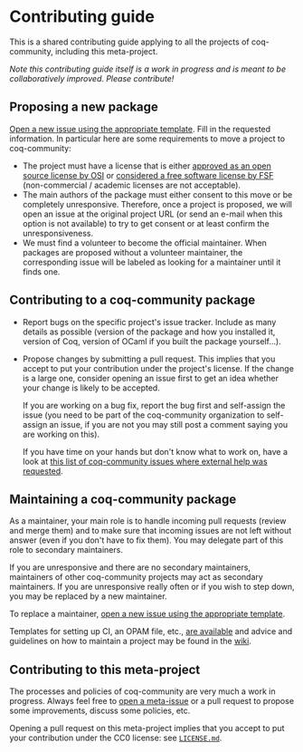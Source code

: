 # Contributing guide #

This is a shared contributing guide applying to all the projects of
coq-community, including this meta-project.

*Note this contributing guide itself is a work in progress and is meant to be
collaboratively improved. Please contribute!*

## Proposing a new package ##

[Open a new issue using the appropriate template][move_project].
Fill in the requested information. In particular here are some requirements to
move a project to coq-community:

- The project must have a license that is either
  [approved as an open source license by OSI][osi-approved-license]
  or [considered a free software license by FSF][fsf-free-software-license]
  (non-commercial / academic licenses are not acceptable).
- The main authors of the package must either consent to this move or be
  completely unresponsive. Therefore, once a project is proposed, we will
  open an issue at the original project URL (or send an e-mail when this
  option is not available) to try to get consent or at least confirm the
  unresponsiveness.
- We must find a volunteer to become the official maintainer. When
  packages are proposed without a volunteer maintainer, the corresponding
  issue will be labeled as looking for a maintainer until it finds one.

## Contributing to a coq-community package ##

- Report bugs on the specific project's issue tracker. Include as many details
  as possible (version of the package and how you installed it, version of Coq,
  version of OCaml if you built the package yourself...).

- Propose changes by submitting a pull request. This implies that you accept to
  put your contribution under the project's license. If the change is a large
  one, consider opening an issue first to get an idea whether your change is
  likely to be accepted.

  If you are working on a bug fix, report the bug first and self-assign the issue
  (you need to be part of the coq-community organization to self-assign an issue,
  if you are not you may still post a comment saying you are working on this).

  If you have time on your hands but don't know what to work on, have a look
  at [this list of coq-community issues where external help was requested][help-wanted].

## Maintaining a coq-community package ##

As a maintainer, your main role is to handle incoming pull requests (review and
merge them) and to make sure that incoming issues are not left without answer
(even if you don't have to fix them). You may delegate part of this role to
secondary maintainers.

If you are unresponsive and there are no secondary maintainers, maintainers of
other coq-community projects may act as secondary maintainers. If you are
unresponsive really often or if you wish to step down, you may be replaced by
a new maintainer.

To replace a maintainer,
[open a new issue using the appropriate template][change_maintainer].

Templates for setting up CI, an OPAM file, etc., [are available][templates]
and advice and guidelines on how to maintain a project may be found in the
[wiki](https://github.com/coq-community/manifesto/wiki).

## Contributing to this meta-project ##

The processes and policies of coq-community are very much a work in progress.
Always feel free to [open a meta-issue][meta] or a pull request to propose
some improvements, discuss some policies, etc.

Opening a pull request on this meta-project implies that you accept to put
your contribution under the CC0 license: see [`LICENSE.md`](LICENSE.md).

[move_project]: https://github.com/coq-community/manifesto/issues/new?labels=move-project&template=1-move-a-project.md&title=Proposal+to+move+project+X+to+coq-community

[osi-approved-license]: https://opensource.org/licenses/alphabetical

[fsf-free-software-license]: https://www.gnu.org/licenses/license-list.html

[change_maintainer]: https://github.com/coq-community/manifesto/issues/new?labels=change-maintainer&template=2-change-maintainer.md&title=Change+maintainer+of+project+X

[meta]: https://github.com/coq-community/manifesto/issues/new?labels=meta&template=3-meta.md

[templates]: https://github.com/coq-community/templates

[help-wanted]: https://github.com/issues?q=is%3Aopen+is%3Aissue+archived%3Afalse+user%3Acoq-community+label%3A%22help+wanted%22
